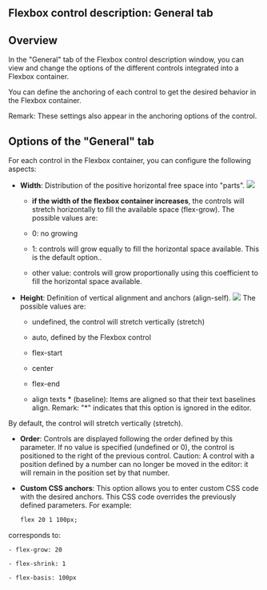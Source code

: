 
## Flexbox control description: General tab
			

<a name="NOTE1"></a>
<a name="NOTE1_1"></a>


## Overview
<a name="overview_ELTTEXTE000108"></a>
In the "General" tab of the Flexbox control description window, you can view and change the options of the different controls integrated into a Flexbox container. 

You can define the anchoring of each control to get the desired behavior in the Flexbox container. 

Remark: These settings also appear in the anchoring options of the control.

<a name="NOTE2"></a>
<a name="NOTE2_1"></a>


## Options of the "General" tab
<a name="options_the_general_tab_ELTTEXTE000132"></a>
For each control in the Flexbox container, you can configure the following aspects: 

- **Width**: Distribution of the positive horizontal free space into "parts".
![](https://doc.pcsoft.fr/en-US/images/image.awp?langid=3&name=Flexbox_General%20-%20HC%20N%B0001%201.gif)


	- **if the width of the flexbox container increases**, the controls will stretch horizontally to fill the available space (flex-grow). The possible values are: 

	- 0: no growing

	- 1: controls will grow equally to fill the horizontal space available. This is the default option.. 

	- other value: controls will grow proportionally using this coefficient to fill the horizontal space available.

- **Height**: Definition of vertical alignment and anchors (align-self). 
![](https://doc.pcsoft.fr/en-US/images/image.awp?langid=3&name=Flexbox_General%20-%20HC%20N%B0002.gif)
The possible values are: 

	- undefined, the control will stretch vertically (stretch)

	- auto, defined by the Flexbox control

	- flex-start

	- center

	- flex-end

	- align texts \* (baseline): Items are aligned so that their text baselines align. 
			Remark: "\*" indicates that this option is ignored in the editor. 


 By default, the control will stretch vertically (stretch).

- **Order**: Controls are displayed following the order defined by this parameter. If no value is specified (undefined or 0), the control is positioned to the right of the previous control. Caution: A control with a position defined by a number can no longer be moved in the editor: it will remain in the position set by that number.

- **Custom CSS anchors**: This option allows you to enter custom CSS code with the desired anchors. This CSS code overrides the previously defined parameters. For example: 
	
	```txt
	flex 20 1 100px;
	```
corresponds to:

	- flex-grow: 20

	- flex-shrink: 1

	- flex-basis: 100px








